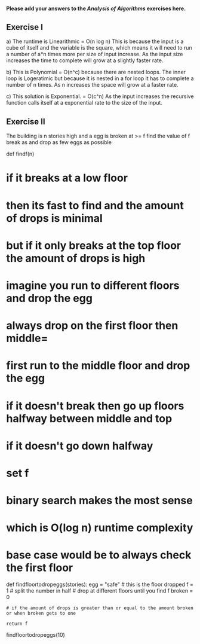 #### Please add your answers to the ***Analysis of  Algorithms*** exercises here.

## Exercise I

a) The runtime is Linearithmic = O(n log n)
This is because the input is a cube of itself and the variable is the square, which means it will need to run a number of  a*n times more per size of input increase. As the input size increases the time to complete will grow at a slightly faster rate. 


b) This is Polynomial = O(n^c) because there are nested loops.
    The inner loop is Logeratimic but because it is nested in a for loop it has to complete a number of n times. As n increases the space will grow at a faster rate.


c) This solution is Exponential. = O(c^n)
    As the input increases the recursive function calls itself at a exponential rate to the size of the input.

## Exercise II

The building is n stories high
and a egg is broken at >= f
find the value of f
break as and drop as few eggs as possible

def findf(n)

# if it breaks at a low floor
# then its fast to find and the amount of drops is minimal
# but if it only breaks at the top floor the amount of drops is high
# imagine you run to different floors and drop the egg
# always drop on the first floor then middle=
# first run to the middle floor and drop the egg
# if it doesn't break then go up floors halfway between middle and top
# if it doesn't go down halfway 
# set f
# binary search makes the most sense
# which is O(log n) runtime complexity
# base case would be to always check the first floor
def findfloortodropeggs(stories):
    egg = "safe"
    # this is the floor dropped
    f = 1
    # split the number in half
    # drop at different floors until you find f
    broken = 0
    

    # if the amount of drops is greater than or equal to the amount broken or when broken gets to one
     
    return f
    

findfloortodropeggs(10)
